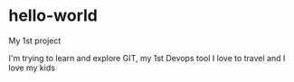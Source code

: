# hello-world
My 1st project

I'm trying to learn and explore GIT, my 1st Devops tool
I love to travel and I love my kids
